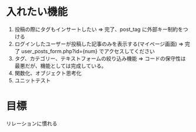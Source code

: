 # 入れたい機能

1. 投稿の際にタグもインサートしたい => 完了、post_tag に外部キー制約をつける
2. ログインしたユーザーが投稿した記事のみを表示する(マイページ画面) => 完了 user_posts_form.php?id={num} でアクセスしてください
3. タグ、カテゴリー、テキストフォームの絞り込み機能 => コードの保守性は最悪だが、機能としては完成している。
4. 関数化、オブジェクト思考化
5. ユニットテスト

# 目標

リレーションに慣れる
